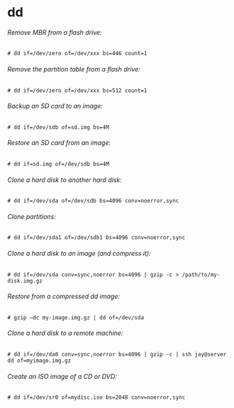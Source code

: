 # dd

###### Remove MBR from a flash drive:
  `# dd if=/dev/zero of=/dev/xxx bs=446 count=1`

###### Remove the partition table from a flash drive:
  `# dd if=/dev/zero of=/dev/xxx bs=512 count=1`

###### Backup an SD card to an image:
  `# dd if=/dev/sdb of=sd.img bs=4M`

###### Restore an SD card from an image:
  `# dd if=sd.img of=/dev/sdb bs=4M`

###### Clone a hard disk to another hard disk:
  `# dd if=/dev/sda of=/dev/sdb bs=4096 conv=noerror,sync`

###### Clone partitions:
  `# dd if=/dev/sda1 of=/dev/sdb1 bs=4096 conv=noerror,sync`

###### Clone a hard disk to an image (and compress it):
  `# dd if=/dev/sda conv=sync,noerror bs=4096 | gzip -c > /path/to/my-disk.img.gz`

###### Restore from a compressed dd image:
  `# gzip –dc my-image.img.gz | dd of=/dev/sda`

###### Clone a hard disk to a remote machine:
  `# dd if=/dev/da0 conv=sync,noerror bs=4096 | gzip -c | ssh jay@server dd of=myimage.img.gz`

###### Create an ISO image of a CD or DVD:
  `# dd if=/dev/sr0 of=mydisc.iso bs=2048 conv=noerror,sync`